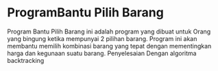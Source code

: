 # ProgramBantu Pilih Barang
Program Bantu Pilih Barang ini adalah program yang dibuat untuk Orang yang bingung ketika mempunyai 2 pilihan barang. Program ini akan membantu memilih kombinasi barang yang tepat dengan mementingkan harga dan kegunaan suatu barang. Penyelesaian Dengan algoritma backtracking
